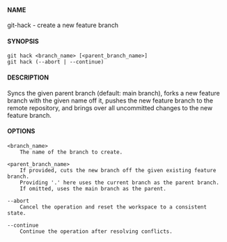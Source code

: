 #### NAME

git-hack - create a new feature branch


#### SYNOPSIS

```
git hack <branch_name> [<parent_branch_name>]
git hack (--abort | --continue)
```


#### DESCRIPTION

Syncs the given parent branch (default: main branch),
forks a new feature branch with the given name off it,
pushes the new feature branch to the remote repository,
and brings over all uncommitted changes to the new feature branch.


#### OPTIONS

```
<branch_name>
    The name of the branch to create.

<parent_branch_name>
    If provided, cuts the new branch off the given existing feature branch.
    Providing '.' here uses the current branch as the parent branch.
    If omitted, uses the main branch as the parent.

--abort
    Cancel the operation and reset the workspace to a consistent state.

--continue
    Continue the operation after resolving conflicts.
```
